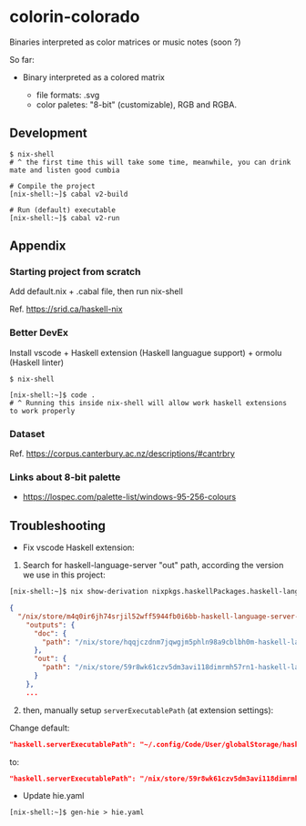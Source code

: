 # colorin-colorado

Binaries interpreted as color matrices or music notes (soon ?)

So far:

- Binary interpreted as a colored matrix

  - file formats: .svg
  - color paletes: "8-bit" (customizable), RGB and RGBA.

## Development

```
$ nix-shell
# ^ the first time this will take some time, meanwhile, you can drink mate and listen good cumbia

# Compile the project
[nix-shell:~]$ cabal v2-build

# Run (default) executable
[nix-shell:~]$ cabal v2-run
```

## Appendix

### Starting project from scratch

Add default.nix + .cabal file, then run nix-shell

Ref. https://srid.ca/haskell-nix 

### Better DevEx

Install vscode + Haskell extension (Haskell languague support) + ormolu (Haskell linter)

```
$ nix-shell

[nix-shell:~]$ code .
# ^ Running this inside nix-shell will allow work haskell extensions to work properly
```

### Dataset

Ref. https://corpus.canterbury.ac.nz/descriptions/#cantrbry

### Links about 8-bit palette

- https://lospec.com/palette-list/windows-95-256-colours

## Troubleshooting

- Fix vscode Haskell extension:

1. Search for haskell-language-server "out" path, according the version we use in this project:

```bash
[nix-shell:~]$ nix show-derivation nixpkgs.haskellPackages.haskell-language-server
```

```json
{
  "/nix/store/m4q0ir6jh74srjil52wff5944fb0i6bb-haskell-language-server-1.1.0.0.drv": {
    "outputs": {
      "doc": {
        "path": "/nix/store/hqqjczdnm7jqwgjm5phln98a9cblbh0m-haskell-language-server-1.1.0.0-doc"
      },
      "out": {
        "path": "/nix/store/59r8wk61czv5dm3avi118dimrmh57rn1-haskell-language-server-1.1.0.0"
      }
    },
    ...
```

2. then, manually setup `serverExecutablePath` (at extension settings):

Change default:

```json
"haskell.serverExecutablePath": "~/.config/Code/User/globalStorage/haskell.haskell/haskell-language-server-1.6.1.0-linux-8.8.4"
```

to:

```json
"haskell.serverExecutablePath": "/nix/store/59r8wk61czv5dm3avi118dimrmh57rn1-haskell-language-server-1.1.0.0/bin/haskell-language-server-8.10"
```

- Update hie.yaml

```
[nix-shell:~]$ gen-hie > hie.yaml
```